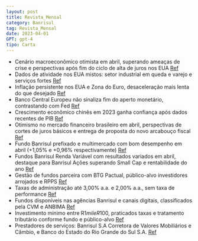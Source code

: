 ```yaml
---
layout: post
title: Revista_Mensal
category: Banrisul
tag: Revista_Mensal
date: 2023-04-01
GPT: gpt-4
tipo: Carta
---
```


- Cenário macroeconômico otimista em abril, superando ameaças de crise e perspectivas após fim do ciclo de alta de juros nos EUA
<a href="#" onclick="search_on_pdf('financeiro do mundo desenvolvido, assim como um maior otimismo em relação à política monetária nort')">Ref</a>
- Dados de atividade nos EUA mistos: setor industrial em queda e varejo e serviços fortes
<a href="#" onclick="search_on_pdf('Dados de atividade nos EUA seguem trazendo uma fotografia mista da economia do país. Enquanto o set')">Ref</a>
- Inflação persistente nos EUA e Zona do Euro, desaceleração mais lenta do que desejado
<a href="#" onclick="search_on_pdf('demonstrando grande resiliência enquanto a inflação desacelera de maneira bem mais lenta do que o d')">Ref</a>
- Banco Central Europeu não sinaliza fim do aperto monetário, contrastando com Fed
<a href="#" onclick="search_on_pdf('energia nos últimos 12 meses. O Banco Central Europeu, ao contrário de seu par estadunidense, não s')">Ref</a>
- Crescimento econômico chinês em 2023 ganha confiança após dados recentes de PIB
<a href="#" onclick="search_on_pdf('Já na China, apesar da desaceleração na atividade industrial revelada pela última leitura de PMI, o')">Ref</a>
- Otimismo no mercado financeiro brasileiro em abril, perspectivas de cortes de juros básicos e entrega de proposta do novo arcabouço fiscal
<a href="#" onclick="search_on_pdf('O mês de abril foi de otimismo nos mercados internacionais, em reação, em grande medida, à aparente')">Ref</a>
- Fundo Banrisul prefixado e multimercado com bom desempenho em abril (+1,05% e +0,96% respectivamente)
<a href="#" onclick="search_on_pdf('Banrisul Premium (+0,89%), composto por ativos de crédito privado e títulos públicos, e o Fundo  Ba')">Ref</a>
- Fundos Banrisul Renda Variável com resultados variados em abril, destaque para Banrisul Ações superando Small Cap e rentabilidade do ano
<a href="#" onclick="search_on_pdf('um fechamento mais intenso da curva de juros, melhorando as perspectivas para os ativos de  risco l')">Ref</a>
- Gestão de fundos parceira com BTG Pactual, público-alvo investidores arrojados e RPPS
<a href="#" onclick="search_on_pdf('atravésdeinvestimentos em cotas do BTG PACTUAL Absoluto Institucional Ações,sob a gestão do parce')">Ref</a>
- Taxas de administração até 3,00% a.a. e 2,00% a.a., sem taxa de performance
<a href="#" onclick="search_on_pdf('administraçãoeperformance.OFundoInvestidotemtaxadeadministração de até 2,50% a.a e de perfo')">Ref</a>
- Fundos disponíveis nas agências Banrisul e canais digitais, classificados pela CVM e ANBIMA
<a href="#" onclick="search_on_pdf('Informações Essenciais está disponível em www.banrisulcorretora.com.br >  Nossos Produtos > Fundos d')">Ref</a>
- Investimento mínimo entre R$1 mil e R$100, praticados taxas e tratamento tributário conforme fundo e público-alvo
<a href="#" onclick="search_on_pdf('Investimento Mínimo:  R$ 1 milMovimentação Mínima: R$ 1 milSaldo Mínimo: R$ 1 milRentabilidade Me')">Ref</a>
- Prestadores de serviços: Banrisul S.A Corretora de Valores Mobiliários e Câmbio, e Banco do Estado do Rio Grande do Sul S.A.
<a href="#" onclick="search_on_pdf('Prestadores de ServiçosAdministrador/ Gestor ***: Banrisul S.A Corretora de Valores Mobiliários e ')">Ref</a>
